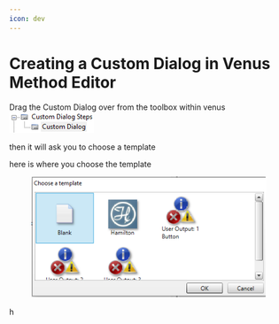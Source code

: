 ```yaml
---
icon: dev
---
```


# Creating a Custom Dialog in Venus Method Editor

Drag the Custom Dialog over from the toolbox within venus\
![](<../../../.gitbook/assets/image (3).png>)



then it will ask you to choose a template



here is where you choose the template

<figure><img src="../../../.gitbook/assets/image (2) (1).png" alt=""><figcaption></figcaption></figure>

h
